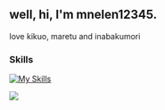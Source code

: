 well, hi, I'm mnelen12345.
---
love kikuo, maretu and inabakumori
### Skills
[![My Skills](https://skillicons.dev/icons?i=css,html,js,py,cs,unity)](https://skillicons.dev)

![](https://media.tenor.com/p1SESJZYkscAAAAd/bocchi-the-rock-bocchi.gif)
